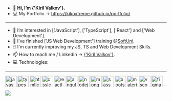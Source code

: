 - 👋 **Hi, I’m {'Kiril Valkov'}.**
- 💻 My Portfolio -> https://kikoxtreme.github.io/portfolio/
- ---
- 👀 I’m interested in ['JavaScript'], ['TypeScript'], ['React'] and ['Web Development'].
- 🌱 I've finished ['JS Web Development'] training @[SoftUni](https://github.com/SoftUni).
- 🖱️ I'm currently improving my JS, TS and Web Development Skills.
- 📫 How to reach me / LinkedIn -> [{'Kiril Valkov'}](https://www.linkedin.com/in/kiril-valkov-26a75a37/).
- 💻 Technologies:

<hr>
<img align="left" alt="javascriptIcon" width="35px" src="https://img.icons8.com/color/50/000000/javascript--v1.png"/>
<img align="left" alt="typescriptIcon" width="35px" src="https://img.icons8.com/color/48/typescript.png"/>
<img align="left" alt="htmlIcon" width="35px" src="https://img.icons8.com/color/48/000000/html-5--v1.png"/>
<img align="left" alt="cssIcon" width="35px" src="https://img.icons8.com/color/48/000000/css3.png"/>
<img align="left" alt="reactIcon" width="35px" src="https://upload.wikimedia.org/wikipedia/commons/thumb/a/a7/React-icon.svg/1280px-React-icon.svg.png"/>
<img align="left" alt="angularIcon" width="35px" src="https://img.icons8.com/color/344/angularjs.png"/>
<img align="left" alt="nodejsIcon" width="35px" src="https://img.icons8.com/fluency/344/node-js.png"/>
<img align="left" alt="mongodbIcon" width="35px" src="https://img.icons8.com/color/344/mongodb.png"/>
<img align="left" alt="sass" width="35" src="https://img.icons8.com/color/48/sass.png""/>
<img align="left" alt="bootstrap" width="35px" src="https://img.icons8.com/color/48/bootstrap--v2.png"/>
<img align="left" alt="materialUiIcon" width="35px" src="https://img.icons8.com/color/48/material-ui.png"/>
<img align="left" alt="vscodeIcon" width="35px" src="https://img.icons8.com/fluency/48/000000/visual-studio-code-2019.png"/>
<img align="left" alt="figma" width="35px" src="https://img.icons8.com/office/40/figma.png"/>
<br />
<hr>

[![](https://visitcount.itsvg.in/api?id=KikoXtreme&icon=4&color=0)](https://visitcount.itsvg.in)

<!---
KikoXtreme/KikoXtreme is a ✨ special ✨ repository because its `README.md` (this file) appears on your GitHub profile.
You can click the Preview link to take a look at your changes.
--->
